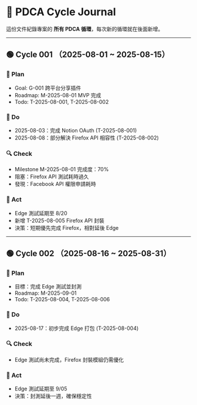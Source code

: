 # 🔄 PDCA Cycle Journal

這份文件紀錄專案的 **所有 PDCA 循環**，每次新的循環就在後面新增。

---

## 🟢 Cycle 001 （2025-08-01 ~ 2025-08-15）

### 📝 Plan
- Goal: G-001 跨平台分享插件
- Roadmap: M-2025-08-01 MVP 完成
- Todo: T-2025-08-001, T-2025-08-002

### 🔨 Do
- 2025-08-03：完成 Notion OAuth (T-2025-08-001)
- 2025-08-08：部分解決 Firefox API 相容性 (T-2025-08-002)

### 🔍 Check
- Milestone M-2025-08-01 完成度：70%
- 阻塞：Firefox API 測試耗時過久
- 發現：Facebook API 權限申請耗時

### 🔄 Act
- Edge 測試延期至 8/20
- 新增 T-2025-08-005 Firefox API 封裝
- 決策：短期優先完成 Firefox，相對延後 Edge

---

## 🟢 Cycle 002 （2025-08-16 ~ 2025-08-31）

### 📝 Plan
- 目標：完成 Edge 測試並封測
- Roadmap: M-2025-09-01
- Todo: T-2025-08-004, T-2025-08-006

### 🔨 Do
- 2025-08-17：初步完成 Edge 打包 (T-2025-08-004)

### 🔍 Check
- Edge 測試尚未完成，Firefox 封裝模組仍需優化

### 🔄 Act
- Edge 測試延期至 9/05
- 決策：封測延後一週，確保穩定性
